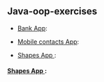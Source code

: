 ## Java-oop-exercises



- [Bank App](/bankapp/): 

- [Mobile contacts App](/mobile-contacts-app/): 

- [Shapes App ](/shapes/): 


####  [Shapes App ](/shapes/): 


